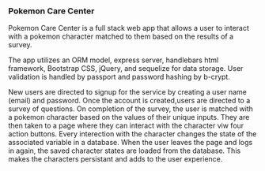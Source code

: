 ### Pokemon Care Center
Pokemon Care Center is a full stack web app that allows a user to interact with a pokemon character matched to them based on the results of a survey. 

The app utilizes an ORM model, express server, handlebars html framework, Bootstrap CSS, jQuery, and sequelize for data storage. User validation is handled by passport and password hashing by b-crypt.

New users are directed to signup for the service by creating a user name (email) and password. Once the account is created,users are directed to a survey of questions. On completion of the survey, the user is matched with a pokemon character based on the values of their unique inputs. They are then taken to a page where they can interact with the character viw four action buttons. Every interection with the character changes the state of the associated variable in a database. When the user leaves the page and logs in again, the saved character states are loaded from the database. This makes the characters persistant and adds to the user experience. 